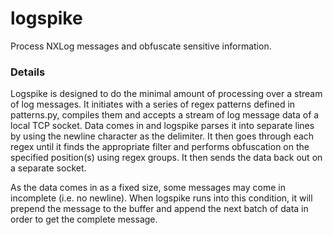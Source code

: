 # logspike
Process NXLog messages and obfuscate sensitive information.

### Details

Logspike is designed to do the minimal amount of processing over a stream of log messages. It initiates with a series of regex patterns defined in patterns.py, compiles them and accepts a stream of log message data of a local TCP socket. Data comes in and logspike parses it into separate lines by using the newline character as the delimiter. It then goes through each regex until it finds the appropriate filter and performs obfuscation on the specified position(s) using regex groups. It then sends the data back out on a separate socket. 

As the data comes in as a fixed size, some messages may come in incomplete (i.e. no newline). When logspike runs into this condition, it will prepend the message to the buffer and append the next batch of data in order to get the complete message.
